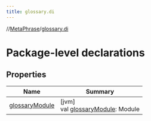 ```yaml
---
title: glossary.di
---
```

//[MetaPhrase](../../index.html)/[glossary.di](index.html)



# Package-level declarations



## Properties


| Name | Summary |
|---|---|
| [glossaryModule](glossary-module.html) | [jvm]<br>val [glossaryModule](glossary-module.html): Module |

